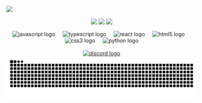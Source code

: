 
![](https://imgurl.ir/uploads/s72895_Untitlsdfesdd-1.png)
<div align="center">


![](https://github-readme-stats.vercel.app/api?username=Parsa3323&theme=dark&hide_border=true&include_all_commits=true&count_private=false)
![](https://github-readme-streak-stats.herokuapp.com/?user=Parsa3323&theme=dark&hide_border=true)
![](https://github-readme-stats.vercel.app/api/top-langs/?username=Parsa3323&theme=dark&hide_border=true&include_all_commits=true&count_private=false&layout=compact)

</div>



<div align="center">
  <img src="https://cdn.jsdelivr.net/gh/devicons/devicon/icons/javascript/javascript-original.svg" height="30" alt="javascript logo"  />
  <img width="12" />
  <img src="https://cdn.jsdelivr.net/gh/devicons/devicon/icons/typescript/typescript-original.svg" height="30" alt="typescript logo"  />
  <img width="12" />
  <img src="https://cdn.jsdelivr.net/gh/devicons/devicon/icons/react/react-original.svg" height="30" alt="react logo"  />
  <img width="12" />
  <img src="https://cdn.jsdelivr.net/gh/devicons/devicon/icons/html5/html5-original.svg" height="30" alt="html5 logo"  />
  <img width="12" />
  <img src="https://cdn.jsdelivr.net/gh/devicons/devicon/icons/css3/css3-original.svg" height="30" alt="css3 logo"  />
  <img width="12" />
  <img src="https://cdn.jsdelivr.net/gh/devicons/devicon/icons/python/python-original.svg" height="30" alt="python logo"  /> </br> </br>
    <a href="https://discord.gg/KUBewtmW" target="_blank">
    <img src="https://img.shields.io/static/v1?message=Discord&logo=discord&label=&color=7289DA&logoColor=white&labelColor=&style=for-the-badge" height="35" alt="discord logo"  />
  </a>
</div>

<div align="center">
<picture>
  <source media="(prefers-color-scheme: dark)" srcset="https://raw.githubusercontent.com/Parsa3323/tobiasmeyhoefer/output/github-snake-dark.svg" />
  <source media="(prefers-color-scheme: light)" srcset="https://raw.githubusercontent.com/Parsa3323/tobiasmeyhoefer/output/github-snake.svg" />
  <img alt="github-snake" src="https://raw.githubusercontent.com/Parsa3323/Parsa3323/output/github-snake.svg" />
</picture>
</div>




<!-- # 📊 GitHub Stats: -->
<!-- 
### ✍️ Random Dev Quote
![](https://quotes-github-readme.vercel.app/api?type=horizontal&theme=radical)

### 🔝 Top Contributed Repo
![](https://github-contributor-stats.vercel.app/api?username=Parsa3323&limit=5&theme=dark&combine_all_yearly_contributions=true)



###

<div align="left">
  <a href="https://discord.gg/KUBewtmW" target="_blank">
    <img src="https://img.shields.io/static/v1?message=Discord&logo=discord&label=&color=7289DA&logoColor=white&labelColor=&style=for-the-badge" height="35" alt="discord logo"  />
  </a>
</div>

###
---
[![](https://visitcount.itsvg.in/api?id=Parsa3323&icon=0&color=0)](https://visitcount.itsvg.in)

Proudly created with GPRM ( https://gprm.itsvg.in ) -->

<!--
**Parsa3323/Parsa3323** is a ✨ _special_ ✨ repository because its `README.md` (this file) appears on your GitHub profile.

Here are some ideas to get you started:

- 🔭 I’m currently working on ...
- 🌱 I’m currently learning ...
- 👯 I’m looking to collaborate on ...
- 🤔 I’m looking for help with ...
- 💬 Ask me about ...
- 📫 How to reach me: ...
- 😄 Pronouns: ...
- ⚡ Fun fact: ...
-->
